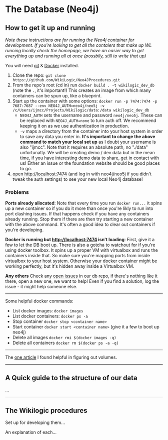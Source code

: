 # The Database (Neo4j)

## How to get it up and running

_Note these instructions are for running the Neo4j container for development. If you're looking to get all the contaiers that make up WL running locally check the homepage, we have an easier way to get everything up and running all at once (possbily, still to write that up)_

You will need [git](https://git-scm.com/) & [Docker](https://www.docker.com/) installed.

1. Clone the repo: `git clone https://github.com/WikiLogic/Neo4JProcedures.git`
2. From the repo's root (cd in) run `docker build . -t wikilogic_dev_db` (note the `.`, it's important!) This creates an image from which many containers can be spun up, like a blueprint.
3. Start up the container with some options: `docker run -p 7474:7474 -p 7687:7687 --env NEO4J_AUTH=neo4j/neo5j -v /c/Users/ijmcc/Projects/Wikilogic/data:/data wikilogic_dev_db`
    - `NEO4J_AUTH` sets the username and password `neo4j/neo5j`. These can be replaced with `NEO4J_AUTH=none` to turn auth off. We recommend keeping it on as we use authentication in production.
    - `-v` maps a directory from the container into your host system in order to save any data you enter in. **It's important to change the above command to match your local set up** as I doubt your username is also "ijmcc". Note that it requires an absolute path, no "./data" unfortunatly. We will be creating demo / dev data but in the mean time, if you have interesting demo data to share, get in contact with us! Either an issue or the foundation website should be good places to go.
4. open [http://localhost:7474](http://localhost:7474) (and log in with neo4j/neo5j if you didn't tweak the auth settings) to see your new local Neo4j database!


### Problems

**Ports already allocated**: Note that every time you run `docker run...` it spins up a new container so if you do it more than once you're likly to run into port clashing issues. If that happens check if you have any containers already running. Stop them if there are then try starting a new container with the above command. It's often a good idea to clear out containers if you're developing.

**Docker is running but [http://localhost:7474](http://localhost:7474) isn't loading**: First, give it a few to let the DB boot up. There is also a gotcha to watchout for if you're using docker toolbox. It spins up a proper VM with virtualbox and runs the containers inside that. So make sure you're mapping ports from inside virtualbox to your host system. Otherwise your docker container might be working perfectly, but it's hidden away inside a Virtualbox VM.

**Any others** Check any [open issues](https://github.com/WikiLogic/Neo4JProcedures/issues) in our db repo, if there's nothing like it there, open a new one, we want to help! Even if you find a solution, log the issue - it might help someone else.

---

Some helpful docker commands:

 - List docker images: `docker images`
 - List docker containers: `docker ps -a`
 - Stop container `docker stop <container name>`
 - Start container `docker start <container name>` (give it a few to boot up neo4j)
 - Delete all images `docker rmi $(docker images -q)`
 - Delete all containers `docker rm $(docker ps -a -q)`

---

The [one article](https://rominirani.com/docker-tutorial-series-part-7-data-volumes-93073a1b5b72) I found helpful in figuring out volumes.

---

## A Quick guide to the structure of our data

...

---

## The Wikilogic procedures

Set up for developing them...

An explanation of each...